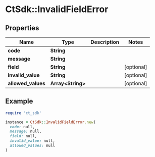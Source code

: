 # CtSdk::InvalidFieldError

## Properties

| Name | Type | Description | Notes |
| ---- | ---- | ----------- | ----- |
| **code** | **String** |  |  |
| **message** | **String** |  |  |
| **field** | **String** |  | [optional] |
| **invalid_value** | **String** |  | [optional] |
| **allowed_values** | **Array&lt;String&gt;** |  | [optional] |

## Example

```ruby
require 'ct_sdk'

instance = CtSdk::InvalidFieldError.new(
  code: null,
  message: null,
  field: null,
  invalid_value: null,
  allowed_values: null
)
```

